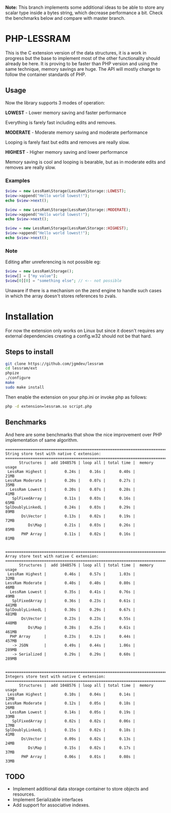 **Note:** This branch implements some additional ideas to be able to store any
scalar type inside a bytes string, which decrease performance a bit. Check
the benchmarks below and compare with master branch.

# PHP-LESSRAM

This is the C extension version of the data structures, it is a work in
progress but the base to implement most of the other functionality should
already be here. It is proving to be faster than PHP version and using the
same technique, memory savings are huge. The API will mostly change to follow
the container standards of PHP.

## Usage

Now the library supports 3 modes of operation:

**LOWEST** - Lower memory saving and faster performance

Everything is farely fast including edits and removes.

**MODERATE** - Moderate memory saving and moderate performance

Looping is farely fast but edits and removes are really slow.

**HIGHEST** - Higher memory saving and lower performance

Memory saving is cool and looping is bearable, but as in moderate edits and
removes are really slow.

### Examples

```php
$view = new LessRam\Storage(LessRam\Storage::LOWEST);
$view->append("Hello world lowest!");
echo $view->next();

$view = new LessRam\Storage(LessRam\Storage::MODERATE);
$view->append("Hello world lowest!");
echo $view->next();

$view = new LessRam\Storage(LessRam\Storage::HIGHEST);
$view->append("Hello world lowest!");
echo $view->next();
```

### Note

Editing after unreferencing is not possible eg:

```php
$view = new LessRam\Storage();
$view[] = ["my value"];
$view[0][0] = "something else"; // <-- not possible
```
Unaware if there is a mechanism on the zend engine to handle such cases in which
the array doesn't stores references to zvals.

# Installation

For now the extension only works on Linux but since it doesn't requires any 
external dependencies creating a config.w32 should not be that hard.

## Steps to install

```sh
git clone https://github.com/jgmdev/lessram
cd lessram/ext
phpize
./configure
make
sudo make install
```

Then enable the extension on your php.ini or invoke php as follows:

```sh
php -d extension=lessram.so script.php
```

## Benchmarks

And here are some benchmarks that show the nice improvement over PHP
implementation of same algorithm.

```
=======================================================================
String store test with native C extension:
=======================================================================
      Structures |  add 1048576 | loop all | total time |  memory usage
 LessRam Highest |        0.24s |    0.16s |      0.40s |          21MB
LessRam Moderate |        0.20s |    0.07s |      0.27s |          35MB
  LessRam Lowest |        0.20s |    0.07s |      0.28s |          41MB
   SplFixedArray |        0.11s |    0.03s |      0.16s |          65MB
SplDoublyLinkedL |        0.24s |    0.03s |      0.29s |          89MB
       Ds\Vector |        0.13s |    0.02s |      0.19s |          72MB
          Ds\Map |        0.21s |    0.03s |      0.26s |          85MB
       PHP Array |        0.11s |    0.02s |      0.16s |          81MB


=======================================================================
Array store test with native C extension:
=======================================================================
      Structures |  add 1048576 | loop all | total time |  memory usage
 LessRam Highest |        0.46s |    0.57s |      1.03s |          32MB
LessRam Moderate |        0.40s |    0.40s |      0.80s |          46MB
  LessRam Lowest |        0.35s |    0.41s |      0.76s |          49MB
   SplFixedArray |        0.36s |    0.23s |      0.61s |         441MB
SplDoublyLinkedL |        0.30s |    0.29s |      0.67s |         481MB
       Ds\Vector |        0.23s |    0.23s |      0.55s |         448MB
          Ds\Map |        0.28s |    0.25s |      0.61s |         461MB
  PHP Array      |        0.23s |    0.12s |      0.44s |         457MB
   -> JSON       |        0.49s |    0.44s |      1.06s |         289MB
   -> Serialized |        0.29s |    0.29s |      0.60s |         289MB


=======================================================================
Integers store test with native C extension:
=======================================================================
      Structures |  add 1048576 | loop all | total time |  memory usage
 LessRam Highest |        0.10s |    0.04s |      0.14s |          12MB
LessRam Moderate |        0.12s |    0.05s |      0.18s |          26MB
  LessRam Lowest |        0.14s |    0.05s |      0.19s |          33MB
   SplFixedArray |        0.02s |    0.02s |      0.06s |          17MB
SplDoublyLinkedL |        0.15s |    0.02s |      0.18s |          41MB
       Ds\Vector |        0.09s |    0.02s |      0.13s |          24MB
          Ds\Map |        0.15s |    0.02s |      0.17s |          37MB
       PHP Array |        0.06s |    0.01s |      0.08s |          33MB
```

## TODO

* Implement additional data storage container to store objects and resources.
* Implement Serializable interfaces
* Add support for associative indexes.